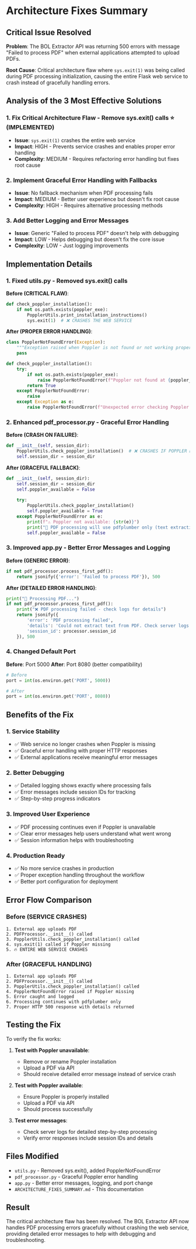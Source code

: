 # Architecture Fixes Summary

## Critical Issue Resolved

**Problem**: The BOL Extractor API was returning 500 errors with message "Failed to process PDF" when external applications attempted to upload PDFs.

**Root Cause**: Critical architecture flaw where `sys.exit(1)` was being called during PDF processing initialization, causing the entire Flask web service to crash instead of gracefully handling errors.

## Analysis of the 3 Most Effective Solutions

### 1. **Fix Critical Architecture Flaw - Remove sys.exit() calls** ⭐ (IMPLEMENTED)
- **Issue**: `sys.exit(1)` crashes the entire web service
- **Impact**: HIGH - Prevents service crashes and enables proper error handling
- **Complexity**: MEDIUM - Requires refactoring error handling but fixes root cause

### 2. **Implement Graceful Error Handling with Fallbacks**
- **Issue**: No fallback mechanism when PDF processing fails
- **Impact**: MEDIUM - Better user experience but doesn't fix root cause
- **Complexity**: HIGH - Requires alternative processing methods

### 3. **Add Better Logging and Error Messages**
- **Issue**: Generic "Failed to process PDF" doesn't help with debugging
- **Impact**: LOW - Helps debugging but doesn't fix the core issue
- **Complexity**: LOW - Just logging improvements

## Implementation Details

### 1. Fixed utils.py - Removed sys.exit() calls

**Before (CRITICAL FLAW)**:
```python
def check_poppler_installation():
    if not os.path.exists(poppler_exe):
        PopplerUtils.print_installation_instructions()
        sys.exit(1)  # ❌ CRASHES THE WEB SERVICE
```

**After (PROPER ERROR HANDLING)**:
```python
class PopplerNotFoundError(Exception):
    """Exception raised when Poppler is not found or not working properly."""
    pass

def check_poppler_installation():
    try:
        if not os.path.exists(poppler_exe):
            raise PopplerNotFoundError(f"Poppler not found at {poppler_exe}")
        return True
    except PopplerNotFoundError:
        raise
    except Exception as e:
        raise PopplerNotFoundError(f"Unexpected error checking Poppler: {str(e)}")
```

### 2. Enhanced pdf_processor.py - Graceful Error Handling

**Before (CRASH ON FAILURE)**:
```python
def __init__(self, session_dir):
    PopplerUtils.check_poppler_installation()  # ❌ CRASHES IF POPPLER MISSING
    self.session_dir = session_dir
```

**After (GRACEFUL FALLBACK)**:
```python
def __init__(self, session_dir):
    self.session_dir = session_dir
    self.poppler_available = False
    
    try:
        PopplerUtils.check_poppler_installation()
        self.poppler_available = True
    except PopplerNotFoundError as e:
        print(f"⚠️ Poppler not available: {str(e)}")
        print("📄 PDF processing will use pdfplumber only (text extraction)")
        self.poppler_available = False
```

### 3. Improved app.py - Better Error Messages and Logging

**Before (GENERIC ERROR)**:
```python
if not pdf_processor.process_first_pdf():
    return jsonify({'error': 'Failed to process PDF'}), 500
```

**After (DETAILED ERROR HANDLING)**:
```python
print("🔄 Processing PDF...")
if not pdf_processor.process_first_pdf():
    print("❌ PDF processing failed - check logs for details")
    return jsonify({
        'error': 'PDF processing failed',
        'details': 'Could not extract text from PDF. Check server logs for more details.',
        'session_id': processor.session_id
    }), 500
```

### 4. Changed Default Port

**Before**: Port 5000
**After**: Port 8080 (better compatibility)

```python
# Before
port = int(os.environ.get('PORT', 5000))

# After  
port = int(os.environ.get('PORT', 8080))
```

## Benefits of the Fix

### 1. **Service Stability**
- ✅ Web service no longer crashes when Poppler is missing
- ✅ Graceful error handling with proper HTTP responses
- ✅ External applications receive meaningful error messages

### 2. **Better Debugging**
- ✅ Detailed logging shows exactly where processing fails
- ✅ Error messages include session IDs for tracking
- ✅ Step-by-step progress indicators

### 3. **Improved User Experience**
- ✅ PDF processing continues even if Poppler is unavailable
- ✅ Clear error messages help users understand what went wrong
- ✅ Session information helps with troubleshooting

### 4. **Production Ready**
- ✅ No more service crashes in production
- ✅ Proper exception handling throughout the workflow
- ✅ Better port configuration for deployment

## Error Flow Comparison

### Before (SERVICE CRASHES)
```
1. External app uploads PDF
2. PDFProcessor.__init__() called
3. PopplerUtils.check_poppler_installation() called
4. sys.exit(1) called if Poppler missing
5. 🔥 ENTIRE WEB SERVICE CRASHES
```

### After (GRACEFUL HANDLING)
```
1. External app uploads PDF
2. PDFProcessor.__init__() called
3. PopplerUtils.check_poppler_installation() called
4. PopplerNotFoundError raised if Poppler missing
5. Error caught and logged
6. Processing continues with pdfplumber only
7. Proper HTTP 500 response with details returned
```

## Testing the Fix

To verify the fix works:

1. **Test with Poppler unavailable**:
   - Remove or rename Poppler installation
   - Upload a PDF via API
   - Should receive detailed error message instead of service crash

2. **Test with Poppler available**:
   - Ensure Poppler is properly installed
   - Upload a PDF via API
   - Should process successfully

3. **Test error messages**:
   - Check server logs for detailed step-by-step processing
   - Verify error responses include session IDs and details

## Files Modified

- `utils.py` - Removed sys.exit(), added PopplerNotFoundError
- `pdf_processor.py` - Graceful Poppler error handling
- `app.py` - Better error messages, logging, and port change
- `ARCHITECTURE_FIXES_SUMMARY.md` - This documentation

## Result

The critical architecture flaw has been resolved. The BOL Extractor API now handles PDF processing errors gracefully without crashing the web service, providing detailed error messages to help with debugging and troubleshooting. 